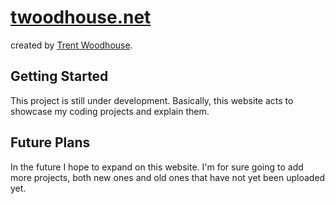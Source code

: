 # [twoodhouse.net](http://www.twoodhouse.net/)
created by [Trent Woodhouse](http://github.com/TrentWoodhouse/).

## Getting Started

This project is still under development. Basically, this website acts to showcase my coding projects and explain them.

## Future Plans

In the future I hope to expand on this website. I'm for sure going to add more projects, both new ones and old ones that have not yet been uploaded yet. 
